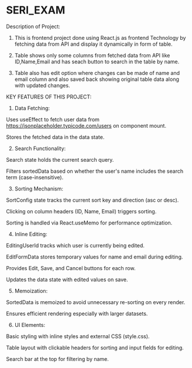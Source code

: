 # SERI_EXAM
Description of Project:

1) This is frontend project done using React.js as frontend Technology by fetching data from API and display it dynamically in form of table.

2) Table shows only some columns from fetched data from API like ID,Name,Email and has seach button to search in the table by name.

3) Table also has edit option where changes can be made of name and email column and also saved back showing original table data along with updated changes.

KEY FEATURES OF THIS PROJECT:

1) Data Fetching:

Uses useEffect to fetch user data from https://jsonplaceholder.typicode.com/users on component mount.

Stores the fetched data in the data state.

2) Search Functionality:

Search state holds the current search query.

Filters sortedData based on whether the user's name includes the search term (case-insensitive).

3) Sorting Mechanism:

SortConfig state tracks the current sort key and direction (asc or desc).

Clicking on column headers (ID, Name, Email) triggers sorting.

Sorting is handled via React.useMemo for performance optimization.

4) Inline Editing:

EditingUserId tracks which user is currently being edited.

EditFormData stores temporary values for name and email during editing.

Provides Edit, Save, and Cancel buttons for each row.

Updates the data state with edited values on save.

5) Memoization:

SortedData is memoized to avoid unnecessary re-sorting on every render.

Ensures efficient rendering especially with larger datasets.

6) UI Elements:

Basic styling with inline styles and external CSS (style.css).

Table layout with clickable headers for sorting and input fields for editing.

Search bar at the top for filtering by name.
